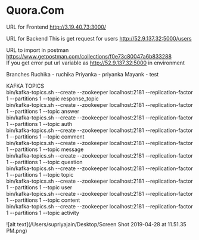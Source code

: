 # Quora.Com

URL for Frontend
http://3.19.40.73:3000/

URL for Backend
This is get request for users
http://52.9.137.32:5000/users

URL to import in postman
https://www.getpostman.com/collections/f0e73c80047a6b833288  
If you get error put url variable as http://52.9.137.32:5000 in environment

Branches
Ruchika - ruchika
Priyanka - priyanka
Mayank - test

KAFKA TOPICS  
bin/kafka-topics.sh --create --zookeeper localhost:2181 --replication-factor 1 --partitions 1 --topic response_topic  
bin/kafka-topics.sh --create --zookeeper localhost:2181 --replication-factor 1 --partitions 1 --topic answer  
bin/kafka-topics.sh --create --zookeeper localhost:2181 --replication-factor 1 --partitions 1 --topic auth  
bin/kafka-topics.sh --create --zookeeper localhost:2181 --replication-factor 1 --partitions 1 --topic comment  
bin/kafka-topics.sh --create --zookeeper localhost:2181 --replication-factor 1 --partitions 1 --topic message  
bin/kafka-topics.sh --create --zookeeper localhost:2181 --replication-factor 1 --partitions 1 --topic question  
bin/kafka-topics.sh --create --zookeeper localhost:2181 --replication-factor 1 --partitions 1 --topic topic  
bin/kafka-topics.sh --create --zookeeper localhost:2181 --replication-factor 1 --partitions 1 --topic user  
bin/kafka-topics.sh --create --zookeeper localhost:2181 --replication-factor 1 --partitions 1 --topic content  
bin/kafka-topics.sh --create --zookeeper localhost:2181 --replication-factor 1 --partitions 1 --topic activity  

![alt text](/Users/supriyajain/Desktop/Screen Shot 2019-04-28 at 11.51.35 PM.png)
